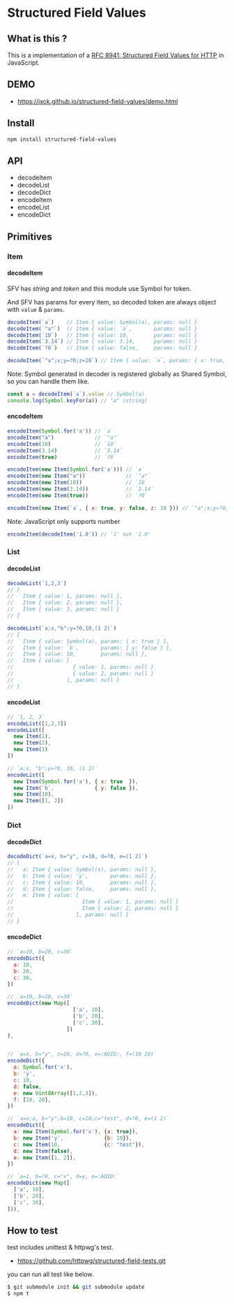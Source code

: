 # Structured Field Values


## What is this ?

This is a implementation of a [RFC 8941: Structured Field Values for HTTP](https://www.rfc-editor.org/rfc/rfc8941.html) in JavaScript.


## DEMO

- <https://jxck.github.io/structured-field-values/demo.html>


## Install


```sh
npm install structured-field-values
```


## API

- decodeItem
- decodeList
- decodeDict
- encodeItem
- encodeList
- encodeDict


## Primitives


### Item


#### decodeItem

SFV has *string* and *token* and this module use Symbol for token.

And SFV has params for every item, so decoded token are always object with `value` & `params`.


```js
decodeItem(`a`)    // Item { value: Symbol(a), params: null }
decodeItem(`"a"`)  // Item { value: `a`,       params: null }
decodeItem(`10`)   // Item { value: 10,        params: null }
decodeItem(`3.14`) // Item { value: 3.14,      params: null }
decodeItem(`?0`)   // Item { value: false,     params: null }

decodeItem(`"a";x;y=?0;z=10`) // Item { value: `a`, params: { x: true, y: false, z: 10 } }
```

Note: Symbol generated in decoder is registered globally as Shared Symbol, so you can handle them like.


```js
const a = decodeItem(`a`).value // Symbol(a)
console.log(Symbol.keyFor(a)) // "a" (string)
```


#### encodeItem


```js
encodeItem(Symbol.for('a')) // `a`
encodeItem("a")             // `"a"`
encodeItem(10)              // `10`
encodeItem(3.14)            // `3.14`
encodeItem(true)            // `?0`

encodeItem(new Item(Symbol.for('a'))) // `a`
encodeItem(new Item("a"))             // `"a"`
encodeItem(new Item(10))              // `10`
encodeItem(new Item(3.14))            // `3.14`
encodeItem(new Item(true))            // `?0`

encodeItem(new Item(`a`, { x: true, y: false, z: 10 })) // `"a";x;y=?0;z=10`
```

Note: JavaScript only supports number


```js
encodeItem(decodeItem('1.0')) // '1' not '1.0'
```


### List


#### decodeList


```js
decodeList(`1,2,3`)
// [
//   Item { value: 1, params: null },
//   Item { value: 2, params: null },
//   Item { value: 3, params: null }
// ]

decodeList(`a;x,"b";y=?0,10,(1 2)`)
// [
//   Item { value: Symbol(a), params: { x: true } },
//   Item { value: `b`,       params: { y: false } },
//   Item { value: 10,        params: null },
//   Item { value: [
//                   { value: 1, params: null }
//                   { value: 2, params: null }
//                 ], params: null }
// ]
```


#### encodeList


```js
// `1, 2, 3`
encodeList([1,2,3])
encodeList([
  new Item(1),
  new Item(2),
  new Item(3)
])

// `a;x, "b";y=?0, 10, (1 2)`
encodeList([
  new Item(Symbol.for('a'), { x: true  }),
  new Item(`b`,             { y: false }),
  new Item(10),
  new Item([1, 2])
])
```


### Dict


#### decodeDict


```js
decodeDict(`a=x, b="y", c=10, d=?0, e=(1 2)`)
// {
//   a: Item { value: Symbol(x), params: null },
//   b: Item { value: 'y',       params: null },
//   c: Item { value: 10,        params: null },
//   d: Item { value: false,     params: null },
//   e: Item { value: [
//                      Item { value: 1, params: null }
//                      Item { value: 2, params: null }
//                    ], params: null }
// }
```


#### encodeDict


```js
// `a=10, b=20, c=30`
encodeDict({
  a: 10,
  b: 20,
  c: 30,
})

// `a=10, b=20, c=30`
encodeDict(new Map([
                     ['a', 10],
                     ['b', 20],
                     ['c', 30],
                   ])
),


// `a=x, b="y", c=10, d=?0, e=:AQID:, f=(10 20)`
encodeDict({
  a: Symbol.for('x'),
  b: 'y',
  c: 10,
  d: false,
  e: new Uint8Array([1,2,3]),
  f: [10, 20],
})

// `a=x;a, b="y";b=10, c=10;c="test", d=?0, e=(1 2)`
encodeDict({
  a: new Item(Symbol.for('x'), {a: true}),
  b: new Item('y',             {b: 10}),
  c: new Item(10,              {c: "test"}),
  d: new Item(false),
  e: new Item([1, 2]),
})

// `a=1, b=?0, c="x", d=y, e=:AQID:`
encodeDict(new Map([
  ['a', 10],
  ['b', 20],
  ['c', 30],
])),
```


## How to test

test includes unittest & httpwg's test.

- https://github.com/httpwg/structured-field-tests.git

you can run all test like below.


```sh
$ git submodule init && git submodule update
$ npm t
```
